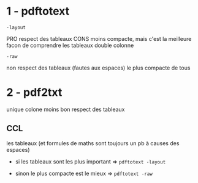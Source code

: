 # 1 - pdftotext

`-layout`

PRO
respect des tableaux
CONS
moins compacte, mais c'est la meilleure facon de comprendre les tableaux
double colonne

`-raw`

non respect des tableaux (fautes aux espaces)
le plus compacte de tous

# 2 - pdf2txt

unique colone
moins bon respect des tableaux

## CCL

les tableaux (et formules de maths sont toujours un pb à causes des espaces)

* si les tableaux sont les plus important => `pdftotext -layout`

* sinon le plus compacte est le mieux => `pdftotext -raw`
